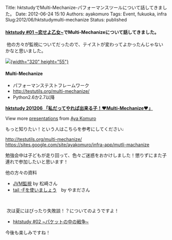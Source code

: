 Title: hktstudyでMulti-Mechanize-パフォーマンスツールについて話してきました。
Date: 2012-06-24 15:10
Authors: ayakomuro
Tags:  Event, fukuoka, infra
Slug:2012/06/hktstudymulti-mechanize
Status: published

  


#### [hktstudy \#01 \~恋せよ乙女\~](http://atnd.org/events/29049)でMulti-Mechanizeについて話してきました。

 他の方々が監視についてだったので、テイストが変わってよかったんじゃないかなと思いました。

[![](http://4.bp.blogspot.com/-ZRzHJdB-HnY/T9X8l9GLyZI/AAAAAAAASP0/u5UX0zTHDjw/s320/multimech-450.png){width="320"
height="55"}](http://4.bp.blogspot.com/-ZRzHJdB-HnY/T9X8l9GLyZI/AAAAAAAASP0/u5UX0zTHDjw/s1600/multimech-450.png)

#### Multi-Mechanize

-   パフォーマンステストフレームワーク
-   <http://testutils.org/multi-mechanize/>
-   Python2.6か2.7以降

**[hktstudy 201206
「私だってやれば出来る子！♥Multi-Mechanize♥」](http://www.slideshare.net/popowa/hktstudy-201206 "hktstudy 201206 「私だってやれば出来る子！♥Multi-Mechanize♥」")**

View more [presentations](http://www.slideshare.net/) from [Aya
Komuro](http://www.slideshare.net/popowa)

もっと知りたい！という人はこちらを参考にしてください♩

<http://testutils.org/multi-mechanize/>  
<https://sites.google.com/site/ayakomuro/infra-app/mutli-machanize>

勉強会中は子どもが走り回って、色々ご迷惑をおかけしました！懲りずにまた子連れで参加したいと思います！

他の方々の資料

-   [JVM監視](http://www.slideshare.net/matsumana0101/hktstudy-01-lt-20120616)
    by 松崎さん
-   [tail
    -Fを使いましょう](http://www.slideshare.net/minimum2scp/20120615-hktstudy-tail-f-13349275)　by
    やまださん



 



 次は夏にはぴったり失敗談！？についてのようですよ！

-   [hktstudy \#02
    \~パケットの中の戦争\~](http://atnd.org/event/hktstudy2)

今後も楽しみですね！
